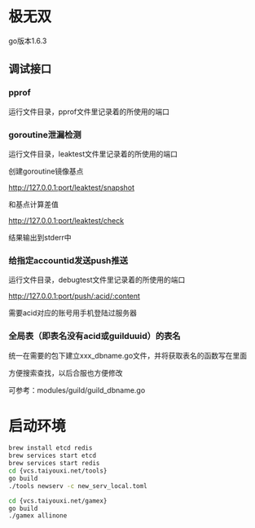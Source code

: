 # 极无双

go版本1.6.3

## 调试接口

### pprof

运行文件目录，pprof文件里记录着的所使用的端口

### goroutine泄漏检测

运行文件目录，leaktest文件里记录着的所使用的端口

创建goroutine镜像基点

http://127.0.0.1:port/leaktest/snapshot

和基点计算差值

http://127.0.0.1:port/leaktest/check

结果输出到stderr中

### 给指定accountid发送push推送

运行文件目录，debugtest文件里记录着的所使用的端口

http://127.0.0.1:port/push/:acid/:content

需要acid对应的账号用手机登陆过服务器

### 全局表（即表名没有acid或guilduuid）的表名

统一在需要的包下建立xxx_dbname.go文件，并将获取表名的函数写在里面

方便搜索查找，以后合服也方便修改

可参考：modules/guild/guild_dbname.go





# 启动环境



```bash
brew install etcd redis
brew services start etcd
brew services start redis
cd {vcs.taiyouxi.net/tools}
go build
./tools newserv -c new_serv_local.toml

cd {vcs.taiyouxi.net/gamex}
go build
./gamex allinone
```

